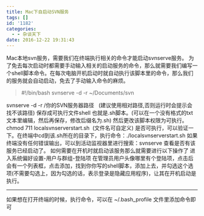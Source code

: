 ```yaml
---
title: Mac下自启动SVN服务
tags: []
id: '1182'
categories:
  - - 杂谈天下
date: 2016-12-22 19:31:43
---
```


Mac本地svn服务，需要我们在终端执行相关的命令才能启动svnserve服务。 为了免去每次启动时都需要手动输入相关的启动服务的命令，那么就需要我们编写一个shell脚本命令。在每次电脑开机启动时就自动执行该脚本里的命令，那么我们的服务就会自动启动，免去了手动输入命令的麻烦。

> #!/bin/bash svnserve -d -r ~/Documents/svn

svnserve -d -r /你的SVN服务器路径   (建议使用相对路径,否则运行时会提示会找不该路径) 保存成可执行文件shell 也就是.sh脚本。(可以在一个没有格式的txt文本里编辑，然后再保存，修改后缀名为.sh) 然后更改该脚本权限为可执行。 chmod 711 localsvnserverstart.sh  (文件名可自定义) 是否可执行，可以验证一下。在终端中cd到该.sh所在的目录下，执行命令：./localsvnserverstart.sh 如果终端没有任何错误输出，可以到活动监视器里进行搜索：svnserve 查看是否有该服务已经启动了。 如何需要在开机时就启动该服务那么就需要进行以下操作了 进入系统偏好设置-用户与群组-登陆项 在管理员用户头像哪里有个登陆项，点击后会有一个列表框，点击添加，找到你你写的shell脚本，添加上去，并勾选这个选项(不需要勾选上，因为勾选的话，表示登录是隐藏应用程序)，让其在开机启动是执行。

* * *

如果想在打开终端的时候，执行命令，可以在 ~/.bash\_profile 文件里添加命令即可